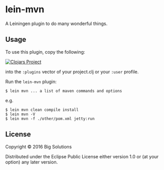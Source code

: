 # lein-mvn

A Leiningen plugin to do many wonderful things.

## Usage

To use this plugin, copy the following:


[![Clojars Project](https://img.shields.io/clojars/v/big-solutions/lein-mvn.svg)](https://clojars.org/big-solutions/lein-mvn)


into the `:plugins` vector of your project.clj or your `:user` profile.


Run the `lein-mvn` plugin:

    $ lein mvn ... a list of maven commands and options
    
e.g.

    $ lein mvn clean compile install
    $ lein mvn -V
    $ lein mvn -f ./other/pom.xml jetty:run

## License

Copyright © 2016 Big Solutions

Distributed under the Eclipse Public License either version 1.0 or (at
your option) any later version.
